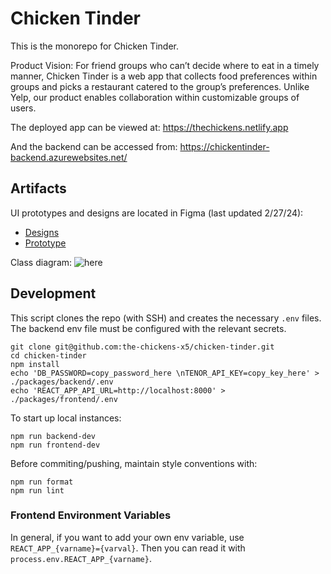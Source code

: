 # Chicken Tinder

This is the monorepo for Chicken Tinder.

Product Vision: For friend groups who can’t decide where to eat in a timely manner, Chicken Tinder is a web app that collects food preferences within groups and picks a restaurant catered to the group’s preferences. Unlike Yelp, our product enables collaboration within customizable groups of users.

The deployed app can be viewed at: https://thechickens.netlify.app

And the backend can be accessed from: https://chickentinder-backend.azurewebsites.net/

## Artifacts

UI prototypes and designs are located in Figma (last updated 2/27/24):

-   [Designs](https://www.figma.com/file/NYJDxRDX5nzyrkO2d03S7I/Chicken-Tinder?type=design&node-id=0%3A1&mode=design&t=a2ww8RXXaC2aStSE-1)
-   [Prototype](https://www.figma.com/proto/NYJDxRDX5nzyrkO2d03S7I/Chicken-Tinder?type=design&node-id=269-111&t=7F6iy4C3B3gihSNp-0&scaling=min-zoom&starting-point-node-id=269%3A111&show-proto-sidebar=1)

Class diagram: ![here](./docs/schema.png)

## Development

This script clones the repo (with SSH) and creates the necessary `.env` files. The backend env file must be configured with the relevant secrets.

```
git clone git@github.com:the-chickens-x5/chicken-tinder.git
cd chicken-tinder
npm install
echo 'DB_PASSWORD=copy_password_here \nTENOR_API_KEY=copy_key_here' > ./packages/backend/.env
echo 'REACT_APP_API_URL=http://localhost:8000' > ./packages/frontend/.env
```

To start up local instances:

```
npm run backend-dev
npm run frontend-dev
```

Before commiting/pushing, maintain style conventions with:

```
npm run format
npm run lint
```

### Frontend Environment Variables

In general, if you want to add your own env variable, use `REACT_APP_{varname}={varval}`. Then you can read it with `process.env.REACT_APP_{varname}`.
